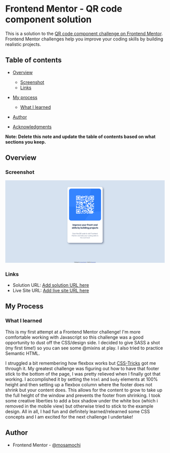 # Frontend Mentor - QR code component solution

This is a solution to the [QR code component challenge on Frontend Mentor](https://www.frontendmentor.io/challenges/qr-code-component-iux_sIO_H). Frontend Mentor challenges help you improve your coding skills by building realistic projects. 

## Table of contents

- [Overview](#overview)
  - [Screenshot](#screenshot)
  - [Links](#links)
- [My process](#my-process)
  
  - [What I learned](#what-i-learned)
  
- [Author](#author)
- [Acknowledgments](#acknowledgments)

**Note: Delete this note and update the table of contents based on what sections you keep.**

## Overview

### Screenshot

![QR Code Challenge Screenshot](images/QRScreenshot.png)

### Links

- Solution URL: [Add solution URL here](https://github.com/mosamochi/qr-code-frontend-project)
- Live Site URL: [Add live site URL here](https://mosamochi.github.io/qr-code-frontend-project/)

## My Process
### What I learned

This is my first attempt at a Frontend Mentor challenge! I'm more comfortable working with Javascript so this challenge was a good opportunity to dust off the CSS/design side. I decided to give SASS a shot (my first time!) so you can see some @mixins at play. I also tried to practice Semantic HTML. 
 
I struggled a bit remembering how flexbox works but [CSS-Tricks](https://css-tricks.com/snippets/css/a-guide-to-flexbox/) got me through it. My greatest challenge was figuring out how to have that footer stick to the bottom of the page, I was pretty relieved when I finally got that working. I accomplished it by setting the ```html``` and ```body``` elements at 100% height and then setting up a flexbox column where the footer does not shrink but your content does. This allows for the content to grow to take up the full height of the window and prevents the footer from shrinking. 
I took some creative liberties to add a box shadow under the white box (which i removed in the mobile view) but otherwise tried to stick to the example design. 
All in all, I had fun and definitely learned/relearned some CSS concepts and I am excited for the next challenge I undertake!


## Author


- Frontend Mentor - [@mosamochi](https://www.frontendmentor.io/profile/mosamochi)

